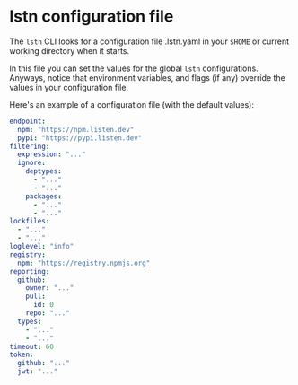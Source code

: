 # lstn configuration file

The `lstn` CLI looks for a configuration file .lstn.yaml in your `$HOME` or current working directory when it starts.

In this file you can set the values for the global `lstn` configurations.
Anyways, notice that environment variables, and flags (if any) override the values in your configuration file.

Here's an example of a configuration file (with the default values):

```yaml
endpoint: 
  npm: "https://npm.listen.dev"
  pypi: "https://pypi.listen.dev"
filtering: 
  expression: "..."
  ignore: 
    deptypes: 
      - "..."
      - "..."
    packages: 
      - "..."
      - "..."
lockfiles: 
  - "..."
  - "..."
loglevel: "info"
registry: 
  npm: "https://registry.npmjs.org"
reporting: 
  github: 
    owner: "..."
    pull: 
      id: 0
    repo: "..."
  types: 
    - "..."
    - "..."
timeout: 60
token: 
  github: "..."
  jwt: "..."
```
